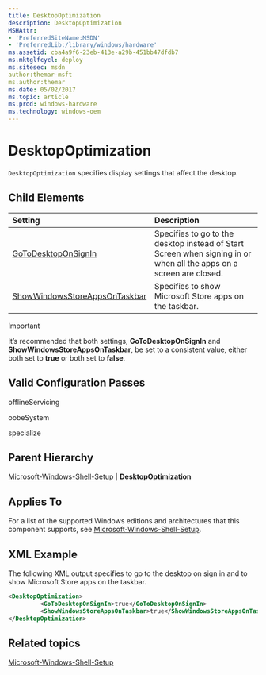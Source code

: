 ```yaml
---
title: DesktopOptimization
description: DesktopOptimization
MSHAttr:
- 'PreferredSiteName:MSDN'
- 'PreferredLib:/library/windows/hardware'
ms.assetid: cba4a9f6-23eb-413e-a29b-451bb47dfdb7
ms.mktglfcycl: deploy
ms.sitesec: msdn
author:themar-msft
ms.author:themar
ms.date: 05/02/2017
ms.topic: article
ms.prod: windows-hardware
ms.technology: windows-oem
---
```

# DesktopOptimization

`DesktopOptimization` specifies display settings that affect the desktop.

## Child Elements

| Setting                 | Description                                                                           |
|:------------------------|:--------------------------------------------------------------------------------------|
| [GoToDesktopOnSignIn](microsoft-windows-shell-setup-desktopoptimization-gotodesktoponsignin.md) | Specifies to go to the desktop instead of Start Screen when signing in or when all the apps on a screen are closed. |
| [ShowWindowsStoreAppsOnTaskbar](microsoft-windows-shell-setup-desktopoptimization-showwindowsstoreappsontaskbar.md) | Specifies to show Microsoft Store apps on the taskbar. |

> [!Important]
> It’s recommended that both settings, **GoToDesktopOnSignIn** and **ShowWindowsStoreAppsOnTaskbar**, be set to a consistent value, either both set to **true** or both set to **false**.

## Valid Configuration Passes

offlineServicing

oobeSystem

specialize

## Parent Hierarchy

[Microsoft-Windows-Shell-Setup](microsoft-windows-shell-setup.md) | **DesktopOptimization**

## Applies To

For a list of the supported Windows editions and architectures that this component supports, see [Microsoft-Windows-Shell-Setup](microsoft-windows-shell-setup.md).

## XML Example

The following XML output specifies to go to the desktop on sign in and to show Microsoft Store apps on the taskbar.

```XML
<DesktopOptimization>
         <GoToDesktopOnSignIn>true</GoToDesktopOnSignIn>
         <ShowWindowsStoreAppsOnTaskbar>true</ShowWindowsStoreAppsOnTaskbar>
</DesktopOptimization>
```

## Related topics

[Microsoft-Windows-Shell-Setup](microsoft-windows-shell-setup.md)
